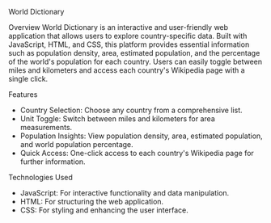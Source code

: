 World Dictionary

Overview
World Dictionary is an interactive and user-friendly web application that allows users to explore country-specific data. Built with JavaScript, HTML, and CSS, this platform provides essential information such as population density, area, estimated population, and the percentage of the world's population for each country. Users can easily toggle between miles and kilometers and access each country's Wikipedia page with a single click.

Features
 - Country Selection: Choose any country from a comprehensive list.
 - Unit Toggle: Switch between miles and kilometers for area measurements.
 - Population Insights: View population density, area, estimated population, and world population percentage.
 - Quick Access: One-click access to each country's Wikipedia page for further information.
   
Technologies Used
 - JavaScript: For interactive functionality and data manipulation.
 - HTML: For structuring the web application.
 - CSS: For styling and enhancing the user interface.
